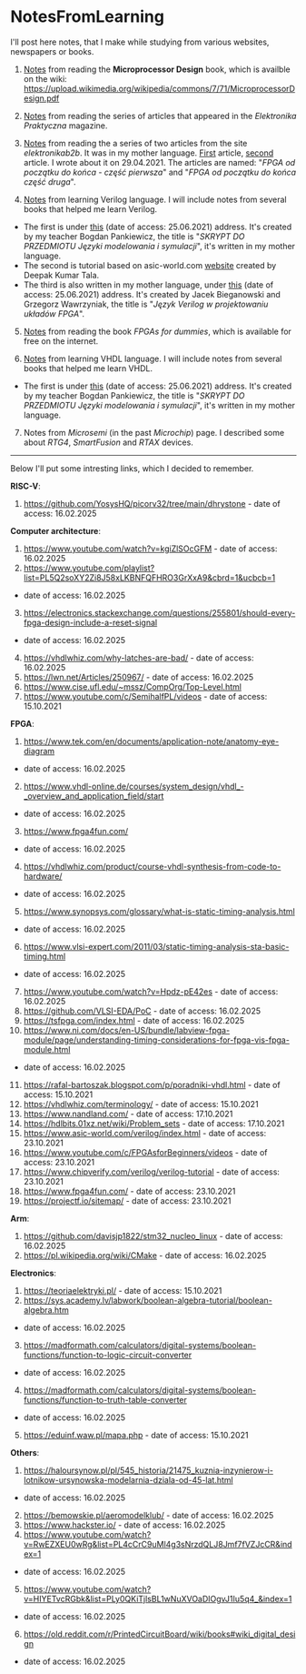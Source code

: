 # NotesFromLearning

I'll post here notes, that I make while studying from various websites,
newspapers or books.

1. [Notes](https://github.com/mozerpol/NotesFromLearning/tree/main/Microprocessor-Design)
from reading the **Microprocessor Design** book, which is availble on the wiki: 
https://upload.wikimedia.org/wikipedia/commons/7/71/MicroprocessorDesign.pdf

2. [Notes](https://github.com/mozerpol/NotesFromLearning/tree/main/ExperimentsWithFPGA)
from reading the series of articles that appeared in the *Elektronika 
Praktyczna* magazine.

3. [Notes](https://github.com/mozerpol/NotesFromLearning/tree/main/FPGAodPoczatkuDoKonca) 
from reading the a series of two articles from the site *elektronikab2b*. It was
in my mother language.
[First](https://elektronikab2b.pl/technika/1315-fpga-od-poczatku-do-konca-czesc-pierwsza)
article, 
[second](https://elektronikab2b.pl/technika/1468-fpga-od-poczatku-do-konca-czesc-druga)
article. I wrote about it on 29.04.2021. The articles are named: 
"*FPGA od początku do końca - część pierwsza*" and "*FPGA od początku do końca 
część druga*".

4. [Notes](https://github.com/mozerpol/NotesFromLearning/tree/master/learningVerilog) 
from learning Verilog language. I will include notes from several books that 
helped me learn Verilog.
- The first is under 
[this](#http://www.ue.eti.pg.gda.pl/~bpa/jmis/skrypt_jmis_3v6.pdf) (date of 
access: 25.06.2021) address. It's created by my teacher Bogdan Pankiewicz, the 
title is "*SKRYPT DO PRZEDMIOTU Języki modelowania i symulacji*", it's written
in my mother language.
- The second is tutorial based on asic-world.com 
[website](#http://www.asic-world.com/verilog/veritut.html) created by Deepak 
Kumar Tala.
- The third is also written in my mother language, under 
[this](#http://staff.uz.zgora.pl/rwisniew/instrukcje/inne/verilog/verilog_kurs.pdf) 
(date of access: 25.06.2021) address. It's created by Jacek Bieganowski and 
Grzegorz Wawrzyniak, the title is "*Język Verilog w projektowaniu układów FPGA*".

5. [Notes](https://github.com/mozerpol/NotesFromLearning/tree/master/FPGAsForDummies)
from reading the book *FPGAs for dummies*, which is available for free on the
internet.

6. [Notes](https://github.com/mozerpol/NotesFromLearning/tree/master/learningVHDL)
from learning VHDL language. I will include notes from several books that helped
me learn VHDL.
- The first is under 
[this](#http://www.ue.eti.pg.gda.pl/~bpa/jmis/skrypt_jmis_3v6.pdf) (date of 
access: 25.06.2021) address. It's created by my teacher Bogdan Pankiewicz, the 
title is "*SKRYPT DO PRZEDMIOTU Języki modelowania i symulacji*", it's written
in my mother language.

7. Notes from *Microsemi* (in the past *Microchip*) page. I described some about
*RTG4*, *SmartFusion* and *RTAX* devices.
_____

Below I'll put some intresting links, which I decided to remember.

**RISC-V**:
1. https://github.com/YosysHQ/picorv32/tree/main/dhrystone - date of access: 16.02.2025

**Computer architecture**:
1. https://www.youtube.com/watch?v=kgiZlSOcGFM - date of access: 16.02.2025
2. https://www.youtube.com/playlist?list=PL5Q2soXY2Zi8J58xLKBNFQFHRO3GrXxA9&cbrd=1&ucbcb=1
- date of access: 16.02.2025
3. https://electronics.stackexchange.com/questions/255801/should-every-fpga-design-include-a-reset-signal
- date of access: 16.02.2025
4. https://vhdlwhiz.com/why-latches-are-bad/ - date of access: 16.02.2025
5. https://lwn.net/Articles/250967/ - date of access: 16.02.2025
6. https://www.cise.ufl.edu/~mssz/CompOrg/Top-Level.html
7. https://www.youtube.com/c/SemihalfPL/videos - date of access: 15.10.2021

**FPGA**:
1. https://www.tek.com/en/documents/application-note/anatomy-eye-diagram
- date of access: 16.02.2025
2. https://www.vhdl-online.de/courses/system_design/vhdl_-_overview_and_application_field/start
- date of access: 16.02.2025
3. https://www.fpga4fun.com/
- date of access: 16.02.2025
4. https://vhdlwhiz.com/product/course-vhdl-synthesis-from-code-to-hardware/
- date of access: 16.02.2025
5. https://www.synopsys.com/glossary/what-is-static-timing-analysis.html
- date of access: 16.02.2025
6. https://www.vlsi-expert.com/2011/03/static-timing-analysis-sta-basic-timing.html
- date of access: 16.02.2025
7. https://www.youtube.com/watch?v=Hpdz-pE42es - date of access: 16.02.2025
8. https://github.com/VLSI-EDA/PoC - date of access: 16.02.2025
9. https://tsfpga.com/index.html - date of access: 16.02.2025
10. https://www.ni.com/docs/en-US/bundle/labview-fpga-module/page/understanding-timing-considerations-for-fpga-vis-fpga-module.html
- date of access: 16.02.2025
11. https://rafal-bartoszak.blogspot.com/p/poradniki-vhdl.html - date of access:
15.10.2021
12. https://vhdlwhiz.com/terminology/ - date of access: 15.10.2021
13. https://www.nandland.com/ - date of access: 17.10.2021
14. https://hdlbits.01xz.net/wiki/Problem_sets - date of access: 17.10.2021
15. https://www.asic-world.com/verilog/index.html - date of access: 23.10.2021
16. https://www.youtube.com/c/FPGAsforBeginners/videos - date of access:
23.10.2021
17. https://www.chipverify.com/verilog/verilog-tutorial - date of access:
23.10.2021
18. https://www.fpga4fun.com/ - date of access: 23.10.2021
19. https://projectf.io/sitemap/ - date of access: 23.10.2021

**Arm**:
1. https://github.com/davisjp1822/stm32_nucleo_linux - date of access: 16.02.2025
2. https://pl.wikipedia.org/wiki/CMake - date of access: 16.02.2025

**Electronics**:
1. https://teoriaelektryki.pl/ - date of access: 15.10.2021
2. https://sys.academy.lv/labwork/boolean-algebra-tutorial/boolean-algebra.htm
- date of access: 16.02.2025
3. https://madformath.com/calculators/digital-systems/boolean-functions/function-to-logic-circuit-converter
- date of access: 16.02.2025
4. https://madformath.com/calculators/digital-systems/boolean-functions/function-to-truth-table-converter
- date of access: 16.02.2025
5. https://eduinf.waw.pl/mapa.php - date of access: 15.10.2021

**Others**:
1. https://haloursynow.pl/pl/545_historia/21475_kuznia-inzynierow-i-lotnikow-ursynowska-modelarnia-dziala-od-45-lat.html
- date of access: 16.02.2025
2. https://bemowskie.pl/aeromodelklub/ - date of access: 16.02.2025
3. https://www.hackster.io/ - date of access: 16.02.2025
4. https://www.youtube.com/watch?v=RwEZXEU0wRg&list=PL4cCrC9uMl4g3sNrzdQLJ8Jmf7fVZJcCR&index=1
- date of access: 16.02.2025
5. https://www.youtube.com/watch?v=HIYETvcRGbk&list=PLy0QKiTjlsBL1wNuXVOaDIOgvJ1Iu5q4_&index=1
- date of access: 16.02.2025
6. https://old.reddit.com/r/PrintedCircuitBoard/wiki/books#wiki_digital_design
- date of access: 16.02.2025
